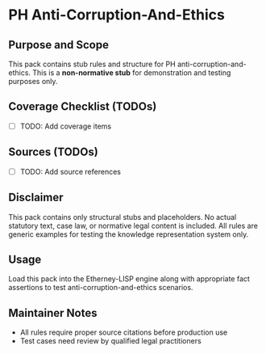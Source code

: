 # PH Anti-Corruption-And-Ethics

## Purpose and Scope

This pack contains stub rules and structure for PH anti-corruption-and-ethics. This is a **non-normative stub** for demonstration and testing purposes only.

## Coverage Checklist (TODOs)

- [ ] TODO: Add coverage items

## Sources (TODOs)

- [ ] TODO: Add source references

## Disclaimer

This pack contains only structural stubs and placeholders. No actual statutory text, case law, or normative legal content is included. All rules are generic examples for testing the knowledge representation system only.

## Usage

Load this pack into the Etherney-LISP engine along with appropriate fact assertions to test anti-corruption-and-ethics scenarios.

## Maintainer Notes

- All rules require proper source citations before production use
- Test cases need review by qualified legal practitioners
